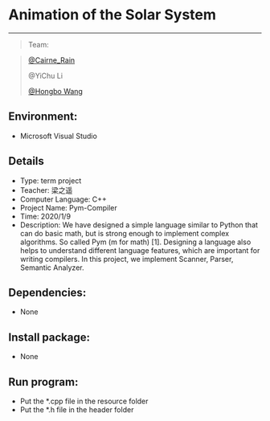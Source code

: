 # Animation of the Solar System

-----

>  Team: 

>  [@Cairne_Rain](https://github.com/CairneRain)
>
>  @YiChu Li
>
>  [@Hongbo Wang ](https://github.com/BOBWang1117) 
>
>  

## **Environment:**

- Microsoft Visual Studio

  

## **Details**

- Type: term project
- Teacher: 梁之遥
- Computer Language: C++
- Project Name: Pym-Compiler
- Time: 2020/1/9
- Description: We have designed a simple language similar to Python that can do basic math, but is strong enough to implement complex algorithms. So called Pym (m for math) [1]. Designing a language also helps to understand different language features, which are important for writing compilers. In this project, we implement Scanner, Parser, Semantic Analyzer.

## **Dependencies:** 

- None



## **Install package:**

- None




## **Run program:**

- Put the *.cpp file in the resource folder
- Put the *.h file in the header folder





